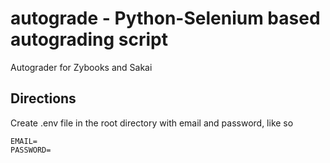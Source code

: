 # autograde - Python-Selenium based autograding script

Autograder for Zybooks and Sakai

## Directions

Create .env file in the root directory with email and password, like so

```
EMAIL=
PASSWORD=
```
